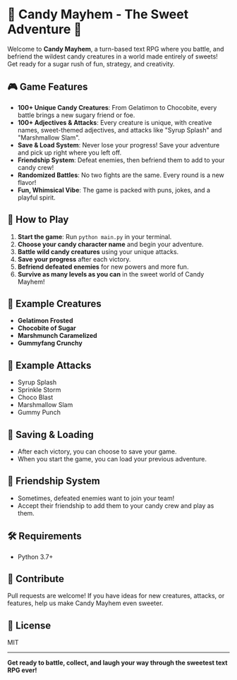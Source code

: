 # 🍬 Candy Mayhem - The Sweet Adventure 🍭

Welcome to **Candy Mayhem**, a turn-based text RPG where you battle, and befriend the wildest candy creatures in a world made entirely of sweets! Get ready for a sugar rush of fun, strategy, and creativity.

## 🎮 Game Features
- **100+ Unique Candy Creatures**: From Gelatimon to Chocobite, every battle brings a new sugary friend or foe.
- **100+ Adjectives & Attacks**: Every creature is unique, with creative names, sweet-themed adjectives, and attacks like "Syrup Splash" and "Marshmallow Slam".
- **Save & Load System**: Never lose your progress! Save your adventure and pick up right where you left off.
- **Friendship System**: Defeat enemies, then befriend them to add to your candy crew!
- **Randomized Battles**: No two fights are the same. Every round is a new flavor!
- **Fun, Whimsical Vibe**: The game is packed with puns, jokes, and a playful spirit.

## 🚀 How to Play
1. **Start the game**: Run `python main.py` in your terminal.
2. **Choose your candy character name** and begin your adventure.
3. **Battle wild candy creatures** using your unique attacks.
4. **Save your progress** after each victory.
5. **Befriend defeated enemies** for new powers and more fun.
6. **Survive as many levels as you can** in the sweet world of Candy Mayhem!

## 🧁 Example Creatures
- **Gelatimon Frosted**
- **Chocobite of Sugar**
- **Marshmunch Caramelized**
- **Gummyfang Crunchy**

## 🍫 Example Attacks
- Syrup Splash
- Sprinkle Storm
- Choco Blast
- Marshmallow Slam
- Gummy Punch

## 💾 Saving & Loading
- After each victory, you can choose to save your game.
- When you start the game, you can load your previous adventure.

## 🤝 Friendship System
- Sometimes, defeated enemies want to join your team!
- Accept their friendship to add them to your candy crew and play as them.

## 🛠️ Requirements
- Python 3.7+

## 🎉 Contribute
Pull requests are welcome! If you have ideas for new creatures, attacks, or features, help us make Candy Mayhem even sweeter.

## 📜 License
MIT

---

**Get ready to battle, collect, and laugh your way through the sweetest text RPG ever!**
